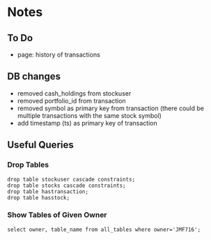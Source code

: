 # Notes

## To Do

- page: history of transactions

## DB changes

- removed cash_holdings from stockuser
- removed portfolio_id from transaction
- removed symbol as primary key from transaction (there could be multiple 
  transactions with the same stock symbol)
- add timestamp (ts) as primary key of transaction


## Useful Queries

### Drop Tables

```
drop table stockuser cascade constraints;
drop table stocks cascade constraints; 
drop table hastransaction;
drop table hasstock;
```

### Show Tables of Given Owner

`select owner, table_name from all_tables where owner='JMF716';`

